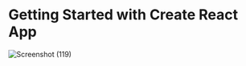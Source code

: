 # Getting Started with Create React App

![Screenshot (119)](https://user-images.githubusercontent.com/72148597/104357853-b5663700-5533-11eb-9c05-6d5eb05aa6e0.png)
